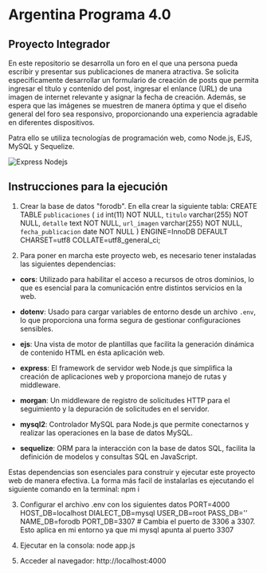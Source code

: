 # Argentina Programa 4.0

## Proyecto Integrador


En este repositorio se desarrolla un foro en el que una persona pueda escribir y presentar sus publicaciones de manera atractiva. Se solicita especificamente desarrollar un formulario de creación de posts que permita ingresar el título y contenido del post, ingresar el enlance (URL) de una imagen de internet relevante y asignar la fecha de
creación. Además, se espera que las imágenes se muestren de manera óptima y que el diseño general del foro sea responsivo, proporcionando una experiencia agradable en diferentes dispositivos.

Patra ello se utiliza tecnologías de programación web, como Node.js, EJS, MySQL y Sequelize. 

![Express Nodejs](https://miro.medium.com/v2/resize:fit:1400/1*f7ztMaMM0etsFHpEfkdiwA.png)

## Instrucciones para la ejecución
1. Crear la base de datos "forodb". En ella crear la siguiente tabla:
CREATE TABLE `publicaciones` (
  `id` int(11) NOT NULL,
  `titulo` varchar(255) NOT NULL,
  `detalle` text NOT NULL,
  `url_imagen` varchar(255) NOT NULL,
  `fecha_publicacion` date NOT NULL
) ENGINE=InnoDB DEFAULT CHARSET=utf8 COLLATE=utf8_general_ci;

2. Para poner en marcha este proyecto web, es necesario tener instaladas las siguientes dependencias:

- **cors**: Utilizado para habilitar el acceso a recursos de otros dominios, lo que es esencial para la comunicación entre distintos servicios en la web.

- **dotenv**: Usado para cargar variables de entorno desde un archivo `.env`, lo que proporciona una forma segura de gestionar configuraciones sensibles.

- **ejs**: Una vista de motor de plantillas que facilita la generación dinámica de contenido HTML en ésta aplicación web.

- **express**: El framework de servidor web Node.js que simplifica la creación de aplicaciones web y proporciona manejo de rutas y middleware.

- **morgan**: Un middleware de registro de solicitudes HTTP para el seguimiento y la depuración de solicitudes en el servidor.

- **mysql2**: Controlador MySQL para Node.js que permite conectarnos y realizar las operaciones en la base de datos MySQL.

- **sequelize**: ORM para la interacción con la base de datos SQL, facilita la definición de modelos y consultas SQL en JavaScript.

Estas dependencias son esenciales para construir y ejecutar este proyecto web de manera efectiva. La forma más facil de instalarlas es ejecutando el siguiente comando en la terminal: npm i


3. Configurar el archivo .env con los siguientes datos
PORT=4000
HOST_DB=localhost
DIALECT_DB=mysql
USER_DB=root
PASS_DB=''
NAME_DB=forodb
PORT_DB=3307  # Cambia el puerto de 3306 a 3307. Esto aplica en mi entorno ya que mi mysql apunta al puerto 3307

4. Ejecutar en la consola: node app.js

5. Acceder al navegador: http://localhost:4000


